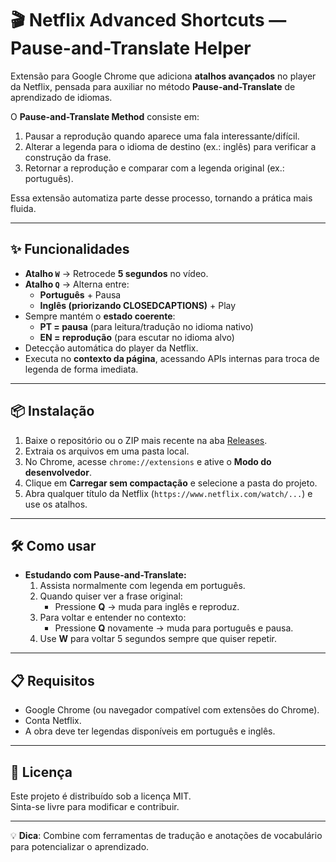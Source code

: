 # 🎬 Netflix Advanced Shortcuts — Pause-and-Translate Helper

Extensão para Google Chrome que adiciona **atalhos avançados** no player da Netflix, pensada para auxiliar no método **Pause-and-Translate** de aprendizado de idiomas.

O **Pause-and-Translate Method** consiste em:
1. Pausar a reprodução quando aparece uma fala interessante/difícil.
2. Alterar a legenda para o idioma de destino (ex.: inglês) para verificar a construção da frase.
3. Retornar a reprodução e comparar com a legenda original (ex.: português).

Essa extensão automatiza parte desse processo, tornando a prática mais fluida.

---

## ✨ Funcionalidades

- **Atalho `W`** → Retrocede **5 segundos** no vídeo.
- **Atalho `Q`** → Alterna entre:
  - **Português** + Pausa
  - **Inglês (priorizando CLOSEDCAPTIONS)** + Play
- Sempre mantém o **estado coerente**:
  - **PT = pausa** (para leitura/tradução no idioma nativo)
  - **EN = reprodução** (para escutar no idioma alvo)
- Detecção automática do player da Netflix.
- Executa no **contexto da página**, acessando APIs internas para troca de legenda de forma imediata.

---

## 📦 Instalação

1. Baixe o repositório ou o ZIP mais recente na aba [Releases](../../releases).
2. Extraia os arquivos em uma pasta local.
3. No Chrome, acesse `chrome://extensions` e ative o **Modo do desenvolvedor**.
4. Clique em **Carregar sem compactação** e selecione a pasta do projeto.
5. Abra qualquer título da Netflix (`https://www.netflix.com/watch/...`) e use os atalhos.

---

## 🛠️ Como usar

- **Estudando com Pause-and-Translate:**
  1. Assista normalmente com legenda em português.
  2. Quando quiser ver a frase original:
     - Pressione **Q** → muda para inglês e reproduz.
  3. Para voltar e entender no contexto:
     - Pressione **Q** novamente → muda para português e pausa.
  4. Use **W** para voltar 5 segundos sempre que quiser repetir.

---

## 📋 Requisitos

- Google Chrome (ou navegador compatível com extensões do Chrome).
- Conta Netflix.
- A obra deve ter legendas disponíveis em português e inglês.

---

## 📜 Licença

Este projeto é distribuído sob a licença MIT.  
Sinta-se livre para modificar e contribuir.

---

💡 **Dica**: Combine com ferramentas de tradução e anotações de vocabulário para potencializar o aprendizado.
